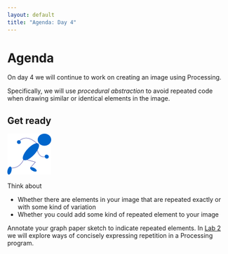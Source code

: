 ```yaml
---
layout: default
title: "Agenda: Day 4"
---
```


# Agenda

On day 4 we will continue to work on creating an image using Processing.

Specifically, we will use *procedural abstraction* to avoid repeated code when drawing similar or identical elements in the image.

## Get ready

<img class="parimg" alt="Get ready" src="img/getready.png">

Think about

* Whether there are elements in your image that are repeated exactly or with some kind of variation
* Whether you could add some kind of repeated element to your image

Annotate your graph paper sketch to indicate repeated elements.  In [Lab 2](../labs/lab02.html) we will explore ways of concisely expressing repetition in a Processing program.

<div class="clear"></div>
